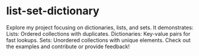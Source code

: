 # list-set-dictionary
Explore my project focusing on dictionaries, lists, and sets. It demonstrates:  Lists: Ordered collections with duplicates. Dictionaries: Key-value pairs for fast lookups. Sets: Unordered collections with unique elements. Check out the examples and contribute or provide feedback!
